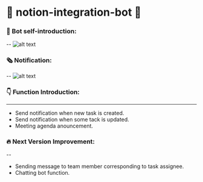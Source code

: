 # 🤖 notion-integration-bot 🤖

### 🤳 Bot self-introduction:  
--
![alt text](https://github.com/SwarzChen/notion-integration-bot/blob/master/anouncement.png)

### 🗞️ Notification:
--
![alt text](https://github.com/SwarzChen/notion-integration-bot/blob/master/notification.png)

### 👇 Function Introduction:  
---
* Send notification when new task is created.  
* Send notification when some tack is updated.  
* Meeting agenda anouncement.  

### 🔥 Next Version Improvement:  
--
* Sending message to team member corresponding to task assignee.
* Chatting bot function.
